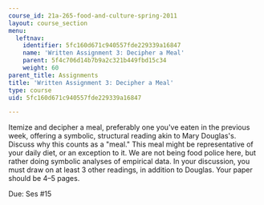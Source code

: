 ```yaml
---
course_id: 21a-265-food-and-culture-spring-2011
layout: course_section
menu:
  leftnav:
    identifier: 5fc160d671c940557fde229339a16847
    name: 'Written Assignment 3: Decipher a Meal'
    parent: 5f4c706d14b7b9a2c321b449fbd15c34
    weight: 60
parent_title: Assignments
title: 'Written Assignment 3: Decipher a Meal'
type: course
uid: 5fc160d671c940557fde229339a16847

---
```


Itemize and decipher a meal, preferably one you've eaten in the previous week, offering a symbolic, structural reading akin to Mary Douglas's. Discuss why this counts as a "meal." This meal might be representative of your daily diet, or an exception to it. We are not being food police here, but rather doing symbolic analyses of empirical data. In your discussion, you must draw on at least 3 other readings, in addition to Douglas. Your paper should be 4–5 pages.

Due: Ses #15